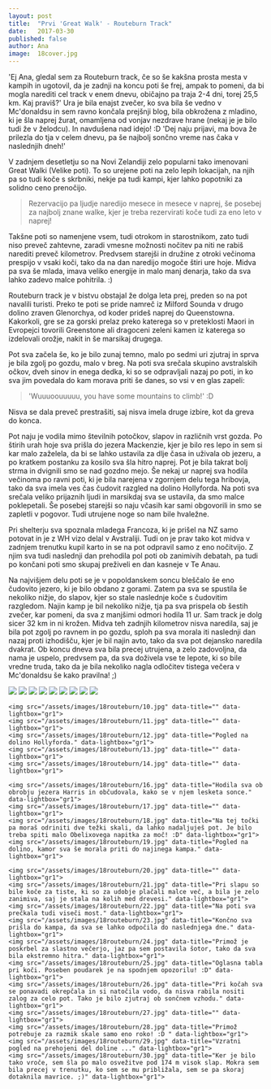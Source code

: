 ```yaml
---
layout: post
title:  "Prvi 'Great Walk' - Routeburn Track"
date:   2017-03-30
published: false
author: Ana
image:  18cover.jpg
---
```


<p class="intro"><span class="dropcap">'E</span>j Ana, gledal sem za Routeburn track, če so še kakšna prosta mesta v kampih in ugotovil, da je zadnji na koncu poti še frej, ampak to pomeni, da bi mogla narediti cel track v enem dnevu, običajno pa traja 2-4 dni, torej 25,5 km. Kaj praviš?' Ura je bila enajst zvečer, ko sva bila še vedno v Mc'donaldsu in sem ravno končala prejšnji blog, bila obkrožena z mladino, ki je šla naprej žurat, omamljena od vonjav nezdrave hrane (nekaj je je bilo tudi že v želodcu). In navdušena nad idejo! :D 'Dej naju prijavi, ma bova že prilezla do tja v celem dnevu, pa še najbolj sončno vreme nas čaka v naslednjih dneh!' 
</p>

V zadnjem desetletju so na Novi Zelandiji zelo popularni tako imenovani Great Walki (Velike poti). To so urejene poti na zelo lepih lokacijah, na njih pa so tudi koče s skrbniki, nekje pa tudi kampi, kjer lahko popotniki za solidno ceno prenočijo. 

<blockquote>Rezervacijo pa ljudje naredijo mesece in mesece v naprej, še posebej za najbolj znane walke, kjer je treba rezervirati koče tudi za eno leto v naprej!</blockquote>

Takšne poti so namenjene vsem, tudi otrokom in starostnikom, zato tudi niso preveč zahtevne, zaradi vmesne možnosti nočitev pa niti ne rabiš narediti preveč kilometrov. Predvsem starejši in družine z otroki večinoma prespijo v vsaki koči, tako da na dan naredijo mogoče štiri ure hoje. Midva pa sva še mlada, imava veliko energije in malo manj denarja, tako da sva lahko zadevo malce pohitrila. :)

Routeburn track je v bistvu obstajal že dolga leta prej, preden so na pot navalili turisti. Preko te poti se pride namreč iz Milford Sounda v drugo dolino zraven Glenorchya, od koder prideš naprej do Queenstowna. Kakorkoli, gre se za gorski prelaz preko katerega so v preteklosti Maori in Evropejci tovorili Greenstone ali dragoceni zeleni kamen iz katerega so izdelovali orožje, nakit in še marsikaj drugega. 

Pot sva začela še, ko je bilo zunaj temno, malo po sedmi uri zjutraj in sprva je bila zgolj po gozdu, malo v breg. Na poti sva srečala skupino avstralskih očkov, dveh sinov in enega dedka, ki so se odpravljali nazaj po poti, in ko sva jim povedala do kam morava priti še danes, so vsi v en glas zapeli:

<blockquote>'Wuuuoouuuuu, you have some mountains to climb!' :D </blockquote>

Nisva se dala preveč prestrašiti, saj nisva imela druge izbire, kot da greva do konca.

Pot naju je vodila mimo številnih potočkov, slapov in različnih vrst gozda. Po štirih urah hoje sva prišla do jezera Mackenzie, kjer je bilo res lepo in sem si kar malo zaželela, da bi se lahko ustavila za dlje časa in uživala ob jezeru, a po kratkem postanku za kosilo sva šla hitro naprej. Pot je bila takrat bolj strma in dvignili smo se nad gozdno mejo. Še nekaj ur naprej sva hodila večinoma po ravni poti, ki je bila narejena v zgornjem delu tega hribovja, tako da sva imela ves čas čudovit razgled na dolino Hollyforda. Na poti sva srečala veliko prijaznih ljudi in marsikdaj sva se ustavila, da smo malce poklepetali. Še posebej starejši so naju včasih kar sami obgovorili in smo se zapletli v pogovor. Tudi utrujene noge so nam bile hvaležne.

Pri shelterju sva spoznala mladega Francoza, ki je prišel na NZ samo potovat in je z WH vizo delal v Avstraliji. Tudi on je prav tako kot midva v zadnjem trenutku kupil karto in se na pot odpravil samo z eno nočitvijo. Z njim sva tudi naslednji dan prehodila pol poti ob zanimivih debatah, pa tudi po končani poti smo skupaj preživeli en dan kasneje v Te Anau. 

Na najvišjem delu poti se je v popoldanskem soncu bleščalo še eno čudovito jezero, ki je bilo obdano z gorami. Zatem pa sva se spustila še nekoliko nižje, do slapov, kjer so stale naslednje koče s čudovitim razgledom. Najin kamp je bil nekoliko nižje, tja pa sva prispela ob šestih zvečer, kar pomeni, da sva z manjšimi odmori hodila 11 ur. Sam track je dolg sicer 32 km in ni krožen. Midva teh zadnjih kilometrov nisva naredila, saj je bila pot zgolj po ravnem in po gozdu, sploh pa sva morala iti naslednji dan nazaj proti izhodišču, kjer je bil najin avto, tako da sva pot dejansko naredila dvakrat. Ob koncu dneva sva bila precej utrujena, a zelo zadovoljna, da nama je uspelo, predvsem pa, da sva doživela vse te lepote, ki so bile vredne truda, tako da je bila nekoliko nagla odločitev tistega večera v Mc'donaldsu še kako pravilna! ;)

<div class="photoset-grid" data-layout="33133233323">
    <img src="/assets/images/18routeburn/01.jpg" data-title="Osvežitev na poti, oziroma kako sva se zbudila. :)" data-lightbox="gr1">
    <img src="/assets/images/18routeburn/02.jpg" data-title="Na poti je bilo veliko takšnih lesenih platform, ki so olajšale hojo po namočenih delih." data-lightbox="gr1">
    <img src="/assets/images/18routeburn/03.jpg" data-title="" data-lightbox="gr1">
    <img src="/assets/images/18routeburn/04.jpg" data-title="'Lej Primož, k so mi brki zrastl!'" data-lightbox="gr1">
    <img src="/assets/images/18routeburn/05.jpg" data-title="" data-lightbox="gr1">
    <img src="/assets/images/18routeburn/06.jpg" data-title="Postanek za kosilo ob jezeru Mackenzie." data-lightbox="gr1">
    <img src="/assets/images/18routeburn/07.jpg" data-title="Povzpela sva se višje in imela jezero na dlani." data-lightbox="gr1">
    <img src="/assets/images/18routeburn/08.jpg" data-title="" data-lightbox="gr1">
    <img src="/assets/images/18routeburn/09.jpg" data-title="" data-lightbox="gr1">

    <img src="/assets/images/18routeburn/10.jpg" data-title="" data-lightbox="gr1">
    <img src="/assets/images/18routeburn/11.jpg" data-title="" data-lightbox="gr1">
    <img src="/assets/images/18routeburn/12.jpg" data-title="Pogled na dolino Hollyforda." data-lightbox="gr1">
    <img src="/assets/images/18routeburn/13.jpg" data-title="" data-lightbox="gr1">
    <img src="/assets/images/18routeburn/14.jpg" data-title="" data-lightbox="gr1">
    
    <img src="/assets/images/18routeburn/16.jpg" data-title="Hodila sva ob obrobju jezera Harris in občudovala, kako se v njem lesketa sonce." data-lightbox="gr1">
    <img src="/assets/images/18routeburn/17.jpg" data-title="" data-lightbox="gr1">
    <img src="/assets/images/18routeburn/18.jpg" data-title="Na tej točki pa moraš odriniti dve težki skali, da lahko nadaljuješ pot. Je bilo treba spiti malo Obelixovega napitka za moč! :D" data-lightbox="gr1">
    <img src="/assets/images/18routeburn/19.jpg" data-title="Pogled na dolino, kamor sva še morala priti do najinega kampa." data-lightbox="gr1">
    
    <img src="/assets/images/18routeburn/20.jpg" data-title="" data-lightbox="gr1">
    <img src="/assets/images/18routeburn/21.jpg" data-title="Pri slapu so bile koče za tiste, ki so za udobje plačali malce več, a bila je zelo zanimiva, saj je stala na kolih med drevesi." data-lightbox="gr1">
    <img src="/assets/images/18routeburn/22.jpg" data-title="Na poti sva prečkala tudi viseči most." data-lightbox="gr1">
    <img src="/assets/images/18routeburn/23.jpg" data-title="Končno sva prišla do kampa, da sva se lahko odpočila do naslednjega dne." data-lightbox="gr1">
    <img src="/assets/images/18routeburn/24.jpg" data-title="Primož je poskrbel za slastno večerjo, jaz pa sem postavila šotor, tako da sva bila ekstremno hitra." data-lightbox="gr1">
    <img src="/assets/images/18routeburn/25.jpg" data-title="Oglasna tabla pri koči. Poseben poudarek je na spodnjem opozorilu! :D" data-lightbox="gr1">
    <img src="/assets/images/18routeburn/26.jpg" data-title="Pri kočah sva se ponavadi okrepčala in si natočila vodo, da nisva rabila nositi zalog za celo pot. Tako je bilo zjutraj ob sončnem vzhodu." data-lightbox="gr1">
    <img src="/assets/images/18routeburn/27.jpg" data-title="" data-lightbox="gr1">
    <img src="/assets/images/18routeburn/28.jpg" data-title="Primož potrebuje za razmik skale samo eno roko! :D " data-lightbox="gr1">
    <img src="/assets/images/18routeburn/29.jpg" data-title="Vzratni pogled na prehojeni del doline ..." data-lightbox="gr1">
    <img src="/assets/images/18routeburn/30.jpg" data-title="Ker je bilo tako vroče, sem šla po malo osvežitve pod 174 m visok slap. Mokra sem bila precej v trenutku, ko sem se mu približala, sem se pa skoraj dotaknila mavrice. ;)" data-lightbox="gr1">
</div><br/>